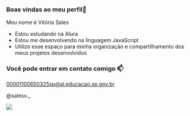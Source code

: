 ### Boas vindas ao meu perfil🤍

Meu nome é Vitória Sales

- Estou estudando na Alura
- Estou me desenvolvendo na linguagem JavaScript
- Utilizo esse espaço para minha organização e compartilhamento dos meus projetos desenvolvidos

### Você pode entrar em contato comigo 📫

00001100650325sp@al.educacao.sp.gov.br

@salesv._

![](https://tenor.com/dXZbCXq02tb.gif)
